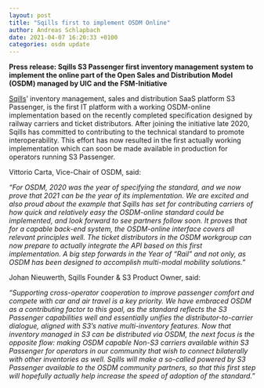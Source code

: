 ```yaml
---
layout: post
title: "Sqills first to implement OSDM Online"
author: Andreas Schlapbach
date: 2021-04-07 16:20:33 +0100
categories: osdm update
---
```


**Press release: Sqills S3 Passenger first inventory management system to implement
the online part of the Open Sales and Distribution Model (OSDM) managed by UIC 
and the FSM-Initiative**

[Sqills](https://www.sqills.com)’ inventory management, sales and distribution SaaS platform
S3 Passenger, is the first IT platform with a working OSDM-online implementation based on
the recently completed specification designed by railway carriers and ticket distributors.
After joining the initiative late 2020, Sqills has committed to contributing to the technical
standard to promote interoperability. This effort has now resulted in the first actually
working implementation which can soon be made available in production for operators running
S3 Passenger.

Vittorio Carta, Vice-Chair of OSDM, said:

*“For OSDM, 2020 was the year of specifying the standard, and we now prove that 2021 can be the
year of its implementation. We are excited and also proud about the example that Sqills has set
for contributing carriers of how quick and relatively easy the OSDM-online standard could be
implemented, and look forward to see partners follow soon. It proves that for a capable
back-end system, the OSDM-online interface covers all relevant principles well. The ticket
distributors in the OSDM workgroup can now prepare to actually integrate the API based on
this first implementation. A big step forwards in the Year of “Rail” and not only, as
OSDM has been designed to accomplish multi-modal mobility solutions.”*

Johan Nieuwerth, Sqills Founder & S3 Product Owner, said:

*“Supporting cross-operator cooperation to improve passenger comfort and compete with car and
air travel is a key priority. We have embraced OSDM as a contributing factor to this goal,
as the standard reflects the S3 Passenger capabilities well and essentially unifies the
distributor-to-carrier dialogue, aligned with S3’s native multi-inventory features. Now that
inventory managed in S3 can be distributed via OSDM, the next focus is the opposite flow:
making OSDM capable Non-S3 carriers available within S3 Passenger for operators in our
community that wish to connect bilaterally with other inventories as well. Sqills will
make a so-called powered by S3 Passenger available to the OSDM community partners, so that
this first step will hopefully actually help increase the speed of adoption of the standard.”*
